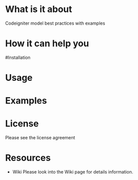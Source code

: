 # What is it about
Codeigniter model best practices with examples

# How it can help you

#Installation

# Usage

# Examples

# License
Please see the license agreement

# Resources

* Wiki
Please look into the Wiki page for details information.